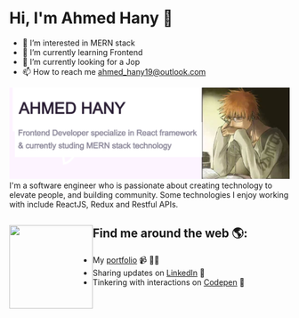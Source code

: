 # Hi, I'm Ahmed Hany 👋
- 👀 I’m interested in MERN stack
- 🌱 I’m currently learning Frontend 
- 💞️ I’m currently looking for a Jop
- 📫 How to reach me ahmed_hany19@outlook.com

<img src="https://raw.githubusercontent.com/AhmedHany22/AhmedHany22/master/GitHub-profile.png" alt="banner that says Ahmed Hany - Frontend Developer specialize in React framework & currently studing MERN stack technology">
I'm a software engineer who is passionate about creating technology to elevate people, and building community. Some technologies I enjoy working with include ReactJS, Redux and Restful APIs.


## Find me around the web 🌎: <a href="https://github.com/sponsors/M0nica"><img align="left" width="150" height="150" src="https://github.com/M0nica/M0nica/blob/main/octomonica/m0nica-octocat-rotating.gif?raw=true"></a>
- My <a href="https://portfolio-ahmedhany22.vercel.app">portfolio</a> 📹 ✍🏾
- Sharing updates on <a href="https://www.linkedin.com/in/ahmed-hany-ali/">LinkedIn</a> 💼
- Tinkering with interactions on <a href=""> Codepen</a> 🏓